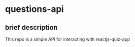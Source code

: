 # questions-api

## brief description
This repo is a simple API for interacting with reactjs-quiz-app